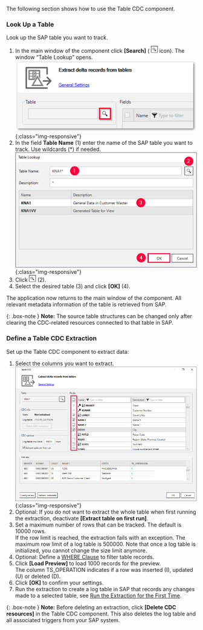 The following section shows how to use the Table CDC component.

### Look Up a Table

Look up the SAP table you want to track.

1. In the main window of the component click **[Search]** ( ![magnifying-glass](/img/content/icons/magnifying-glass.png) icon). The window “Table Lookup” opens.<br>
![Table-CDC](/img/content/tablecdc/table-cdc.png){:class="img-responsive"}
2. In the field **Table Name** (1) enter the name of the SAP table you want to track. Use wildcards (*) if needed.<br>
![Look-Up-Report](/img/content/table/table_look-up.png){:class="img-responsive"}
3. Click ![magnifying-glass](/img/content/icons/magnifying-glass.png) (2).
4. Select the desired table (3) and click **[OK]** (4).

The application now returns to the main window of the component.
All relevant metadata information of the table is retrieved from SAP.

{: .box-note } 
**Note:**  The source table structures can be changed only after clearing the CDC-related resources connected to that table in SAP. 

### Define a Table CDC Extraction

Set up the Table CDC component to extract data:

1. Select the columns you want to extract.<br> 
![Table-CDC-Setup](/img/content/tablecdc/table-cdc-kna1.png){:class="img-responsive"}
2. Optional: If you do not want to extract the whole table when first running the extraction, deactivate **[Extract table on first run]**.
3. Set a maximum number of rows that can be tracked. The default is 10000 rows.<br>
If the row limit is reached, the extraction fails with an exception. The maximum row limit of a log table is 500000.
Note that once a log table is initialized, you cannot change the size limit anymore.
4. Optional: Define a [WHERE Clause](./where-clause) to filter table records.
5. Click **[Load Preview]** to load 1000 records for the preview.<br>
The column TS_OPERATION indicates if a row was inserted (I), updated (U) or deleted (D).
6. Click **[OK]** to confirm your settings.
7. Run the extraction to create a log table in SAP that records any changes made to a selected table, see [Run the Extraction for the First Time](#run-the-extraction-for-the-first-time). <br>

{: .box-note }
**Note:** Before deleting an extraction, click **[Delete CDC resources]** in the Table CDC component. This also deletes the log table and all associated triggers from your SAP system.

<!---

#### Append Data to an Existing File
To append the extracted data to an existing file...
Only destinations with the "Existing File" subsection???

Note that data that was deleted is not removed from the existing table. 

-->

